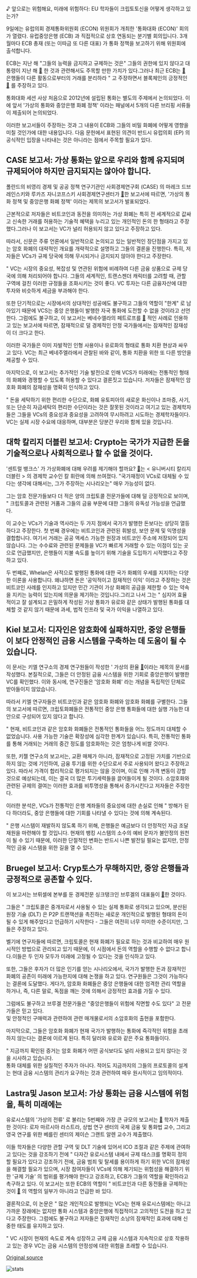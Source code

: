 ♪ 앞으로는 위험해요, 미래에 위험하다: EU 학자들이 크립토토신을 어떻게 생각하고 있는가?

9일에는 유럽의회 경제통화위원회 (ECON) 위원회가 개최한 '통화대화 (ECON)' 회의가 열렸다. 유럽중앙은행 (ECB) 과 직접적으로 상호 연동되는 분기별 회의입니다. 3개월마다 ECB 총재 (또는 이따금 또 다른 대표) 가 통화 정책을 보고하기 위해 위원회에 출석합니다.

ECB는 지난 해 "그들의 능력을 금지하고 규제하는 것은" 그들의 권한에 있지 않다고 대통령이 지난 해  [🔗](https://cointelegraph.com/news/european-central-bank-president-no-power-to-regulate-bitcoin) 한 것과 관련해서도 주목할 만한 가치가 있다.그러나 최근 ECB는  [🔗](https://cointelegraph.com/news/european-central-banks-mersch-says-banks-should-segregate-crypto-trading)  은행들이 다른 활동으로부터의 거래를 분리하라 " 고 주장하면서 블록체인의 긍정적인  [🔗](https://cointelegraph.com/news/central-banks-move-forward-with-study-on-blockchain-for-securities-swaps) 를 주장하고 있다.

통화대화 세션 사상 처음으로 2012년에 설립된 통화는 별도의 주제에서 논의되었다. 이에 앞서 '가상의 통화와 중앙은행 화폐 정책' 이라는 패널에서 5개의 다른 브리핑 서류들이 제출되어 논의되었다.

이러한 보고서들이 주장하는 것과 그 내용이 ECB와 그들의 비밀 화폐에 어떻게 영향을 미칠 것인가에 대한 내용입니다. 다음 문헌에서 표현된 의견이 반드시 유럽의회 (EP) 의 공식적인 입장을 나타내는 것은 아니라는 점에서 주목할 필요가 있다.

## CASE 보고서: 가상 통화는 앞으로 우리와 함께 유지되며 규제되어야 하지만 금지되지는 않아야 합니다.

폴란드의 비영리 경제 및 공공 정책 연구기관인 사회경제연구회 (CASE) 의 마레크 드브레인스키와 루카즈 자니코프스키 사회경제연구센터가  [🔗](http://www.europarl.europa.eu/cmsdata/149900/CASE_FINAL%20publication.pdf)한 보고서에 따르면, '가상의 통화 정책 및 중앙은행 화폐 정책' 이라는 제목의 보고서가 발표되었다.

근본적으로 저자들은 비트코인과 동전을 의미하는 가상 화폐는 특히 전 세계적으로 값싸고 신속한 거래를 허용하는 기술적 혜택을 누리고 있는 개인적인 돈의 한 형태라고 주장했다.그러나 이 보고서는 VC가 널리 허용되지 않고 있다고 주장하고 있다.

따라서, 신문은 주류 언론에서 일반적으로 논의되고 있는 일반적인 장단점을 가지고 있는 암호 화폐의 대략적인 개요를 개략적으로 설명하고 그들의 결론을 진행한다. 특히, 저자들은 VCs가 규제 당국에 의해 무시되거나 금지되지 않아야 한다고 주장한다.

" VC는 시장의 중요성, 복잡성 및 연관된 위험에 비례하여 다른 금융 상품으로 규제 당국에 의해 처리되어야 합니다. 그들의 세계적인, 트랜스젠더 캐릭터를 고려할 때, 관할 구역에 걸친 이러한 규정들을 조화시키는 것이 좋다. VC 투자는 다른 금융자산에 대한 투자와 비슷하게 세금을 부과해야 한다.

 또한 단기적으로는 시장에서의 상대적인 성공에도 불구하고 그들의 역할이 "한계" 로 남아있기 때문에 VCS는 중앙 은행들이 발행한 자국 통화에 도전할 수 없을 것이라고 선언한다. 그럼에도 불구하고, 이 보고서는 베네수엘라의 페트로프를  [🔗](https://cointelegraph.com/news/these-guys-just-need-money-what-do-venezuelan-users-think-of-the-petro) 적인 사례로 인용하고 있는 보고서에 따르면, 잠재적으로 덜 경제적인 안정 국가들에서는 잠재적인 잠재성이 더 크다고 한다.

이러한 국가들은 이미 자발적인 인형 사용이나 유로화의 형태로 통화 치환 현상과 싸우고 있다. VC는 최근 베네주엘라에서 관찰된 바와 같이, 통화 치환을 위한 또 다른 방안을 제공할 수 있다.

 마지막으로, 이 보고서는 추가적인 기술 발전으로 인해 VCS가 미래에는 전통적인 형태의 화폐와 경쟁할 수 있도록 허용할 수 있다고 결론짓고 있습니다. 저자들은 잠재적인 암호화 화폐의 잠재성을 명확히 인식하고 있다.

" 돈을 세탁하기 위한 편리한 수단으로, 화폐 유토피아의 새로운 화신이나 조마증, 사기, 또는 단순히 자금세탁의 편리한 수단이라는 것은 잘못된 것이라고 여기고 있는 경제학자들은 그들을 VCs의 중요성과 중요성을 고려하여 무시하려고 시도하는 경제학자들이다. VC는 실제 시장 수요에 대응하며, 대부분은 당분간 우리와 함께 있을 것입니다.

 ## 대학 칼리지 더블린 보고서: Crypto는 국가가 지급한 돈을 기술적으로나 사회적으로나 할 수 없을 것이다.

'센트럴 뱅크스' 가 가상화폐에 대해 우려를 제기해야 할까요? [🔗](http://www.europarl.europa.eu/cmsdata/149904/WHELAN_FINAL%20publication.pdf)는 < 유니버시티 칼리지 더블린 > 의 경제학 교수인 칼 휘란에 의해 쓰여졌다. "국가재정이 VCs로 대체될 수 있다는 생각에 대해서는, 그가 주장하는 시나리오는" 매우 가능성이 없다.

그는 암호 전문가들보다 더 적은 양의 크립토콜 전문가들에 대해 덜 긍정적으로 보이며, " 크립토콜과 관련된 거품과 그들의 금융 부문에 대한 그들의 유독성 가능성을 언급했다.

이 교수는 VCs가 기술과 역사라는 두 가지 점에서 국가가 발행한 돈보다는 상당히 열등하다고 주장한다. 첫 번째 경우에는 비트코인과 관련된 휘발성, 보안 문제 및 익명성을 결합합니다. 여기서 거래는 공공 액세스 가능한 원장과 비트코인 주소에 저장되어 있지 않습니다. 그는 수수료와 관련된 문제들을 VC가 빠르게 거래할 수 있는 이점이 있는 곳으로 언급했지만, 은행들이 지불 속도를 높이기 위해 기술을 도입하기 시작했다고 주장하고 있다.

두 번째로, Whelan은 사적으로 발행된 통화에 대한 국가 화폐의 우세를 지지하는 다양한 이론을 사용합니다. 왜냐하면 돈은 '공익적이고 잠재적인 이익' 이라고 주장하는 것은 비트코인 사례를 인지하고 있지만 민간 기관이 가상 화폐의 공급을 제한할 수 있는 약속을 지키는 능력이 있는지에 의문을 제기하는 것입니다.그리고 나서 그는 " 심지어 효율적이고 잘 설계되고 은밀하게 작성된 가상 통화가 유로와 같은 상태가 발행된 통화를 대체할 것 같지 않기 때문에 과세, 법적 인프라 및 국가 이익을 나열하고 있다.

## Kiel 보고서: 디자인은 암호화에 실패하지만, 중앙 은행들이 보다 안정적인 금융 시스템을 구축하는 데 도움이 될 수 있습니다.

이 문서는 키엘 연구소의 경제 연구원들이 작성한 ' 가상의 환율  [🔗](http://www.europarl.europa.eu/cmsdata/149902/KIEL_FINAL%20publication.pdf)이라는 제목의 문서를 작성했다. 본질적으로, 그들은 더 안정된 금융 시스템을 위한 기회로 중앙은행이 발행한 VC를 확인했다. 이와 동시에, 연구진들은 '암호화 화폐' 라는 개념을 독립적인 단체로 받아들이지 않았습니다.

따라서 키엘 연구자들은 비트코인과 같은 암호화 화폐와 암호화 화폐를 구별한다. 그들의 보고서에 따르면, 크립토화폐들은 전통적인 중앙 은행 통화들에 대한 실행 가능한 대안으로 구성되어 있지 않다고 합니다.

" 현재, 비트코인과 같은 암호화 화폐들은 전통적인 통화들을 어느 정도까지 대체할 수 없었습니다. 사용 가능한 기술은 확장성에 심각한 한계가 있습니다. 특히, 전통적인 통화를 통해 거래되는 거래의 중간 정도를 암호화하는 것은 엄청나게 비쌀 것이다.

또한, 키젤 연구소의 보고서는, 교환 매체가 아니라, 잠재적으로 고정된 가치를 기반으로 하지 않는 것에 기인하여, 금융 투기를 위한 수단으로서 주로 사용되어 왔다고 주장하고 있다. 따라서 가격이 합리적으로 평가되지는 않을 것이며, 이로 인해 가격 변동이 강할 것으로 예상되는데, 이는 결국 더 많은 투기세력들을 끌어들이게 될 것이다. 소암호화와 관련된 규제의 결여는 이러한 효과를 비투명성을 통해서 증가시킨다고 저자들은 주장한다.

이러한 분석은, VCs가 전통적인 은행 계좌들의 중요성에 대한 손실로 인해 " 방해가 된다 하더라도, 중앙 은행들에 대한 기회를 나타낼 수 있다는 것에 의해 계속된다.

" 은행 시스템이 재발하지 않도록 하기 위해, 은행들은 예금보다 더 안정적인 자금 조달 재원을 마련해야 할 것입니다. 현재의 뱅킹 시스템의 소수의 예비 문자가 불안정의 원천이 될 수 있기 때문에, 이러한 단절적인 변화는 반드시 나쁜 발전일 필요는 없지만, 안정적인 금융 시스템을 위한 길을 열 수 있다.

 ## Bruegel 보고서: Cryp토스가 무해하지만, 중앙 은행들과 긍정적으로 공존할 수 있다.

이 보고서는 브뤼셀에 본부를 둔 경제전문 싱크탱크인 브루겔의 대표들이  [🔗](http://www.europarl.europa.eu/cmsdata/150000/BRUEGEL_FINAL%20publication.pdf)한 것이다.

그들은 " 크립토콜은 중개자로서 사용될 수 있는 실제 통화로 생각되고 있으며, 분산된 원장 기술 (DLT) 은 P2P 트랜잭션을 촉진하는 새로운 개인적으로 발행된 형태의 돈이 될 수 있게 해주었다고 언급하기 시작한다 - 그들은 여전히 너무 미미한 수준이지만, 그들은 주장하고 있다.

벨기에 연구자들에 따르면, 크립토콜은 현재 화폐가 필요로 하는 것과 비교하여 매우 원시적인 방법으로 관리되고 있기 때문에, 이 시점에서 돈의 역할을 수행할 수 없다고 합니다.이들은 두 인자 모두가 미래에 고정될 수 있다는 것을 인식하고 있다.

또한, 그들은 후자가 더 많은 인기를 얻는 시나리오에서, 국가가 발행한 돈과 잠재적인 화폐의 공존이 미래에 가능한지에 대해 논쟁을 하고 있다. 연구원들은 그것이 가능하다는 결론에 도달했다. 게다가, 암호화 화폐들은 중앙 은행들에 대한 엄격한 관리 역할을 하거나, 즉, 다른 말로, 독점을 깨는 것에 의해서 긍정적인 효과를 가질 수 있다.

그럼에도 불구하고 브루겔 전문가들은 "중앙은행들이 위험에 직면할 수도 있다" 고 전문가들은 믿고 있다.  
 및 안정적인 구매력과 관련하여 관련 매개물로서의 소암호화의 출현을 포함한다.

마지막으로, 그들은 암호화 화폐가 현재 국가가 발행하는 통화에 즉각적인 위험을 초래하지 않는다는 결론에 이르게 된다. 특히 달러와 유로와 같은 주요 통화들이다.

" 지금까지 확인된 증거는 암호 화폐가 어떤 공식보다도 널리 사용되고 있지 않다는 것을 시사하고 있습니다.  
 통화 대체를 위한 실질적인 주자가 아니다. 적어도 지금까지의 그들의 프로토콜의 설계는 현대 금융 시스템의 관리가 요구하는 것과 관련하여 매우 원시적이고 임의적이다.

 ## Lastra및 Jason 보고서: 가상 통화는 금융 시스템에 위험을, 특히 미래에는

유로시스템의 '가상의 전류' 로 불리는 5번째와 가장 큰 규모의 보고서는  [🔗](http://www.europarl.europa.eu/cmsdata/150541/DIW_FINAL%20publication.pdf) 학자가 제출한 것이다: 로자 마르시아 라스트라, 상법 연구 센터의 국제 금융 및 통화법 교수, 그리고 영국 연구를 위한 베를린 센터의 제이슨 그랜트 알렌 교수가 제출했다.

이들 학자들은 다양한 관할 구역 및 DLT 기술에 있어서 ICO 조절과 같은 주제에 관여하고 있다는 것을 강조하기 전에 " 다자간 유로시스템 내에서 규제 태스크를 명확히 정의할 필요가 있다고 강조하기 전에, 금융 범죄 및 탈세를 용이하게 하기 위한 VC의 잠재성을 해결할 필요가 있으며, 시장 참여자들이 VCs에 의해 제기되는 위험성을 해결하기 위한 '규제 기술' 의 범위를 평가해야 한다고 강조하고, ECB가 그들의 역할을 확인하라고 촉구하고 있다. 이 보고서는 또한 ECB의 역할이 " 비트코인과 다른 동전들을 규제하는 것이  [🔗](https://cointelegraph.com/news/european-central-bank-president-no-power-to-regulate-bitcoin) 의 역할의 일부가 아니라고 언급한 바 있다.

결론적으로, 이 논문은 " 많은 개인적으로 발행되는 VCs는 현재 유로시스템에는 아니고 가까운 장래에는 없지만 통화 시스템과 중앙은행에 직접적이고 고의적인 도전을 하고 있다고 주장한다. 그럼에도 불구하고 저자들은 잠재적인 소낭의 잠재적인 효과에 대해 신중한 태도를 유지하고 있다.

" VC 시장이 현재의 속도로 계속 성장하고 규제 금융 시스템과 지속적으로 상호 작용하고 있는 경우 VC는 금융 시스템의 안정성에 대한 위험을 초래할 수 있습니다.

[Original source](https://cointelegraph.com/news/harmless-for-now-dangerous-in-the-future-here-s-what-eu-researchers-think-of-cryptocurrencies)

![stats](https://c.statcounter.com/11760860/0/a89fa40b/1/ "stats")
